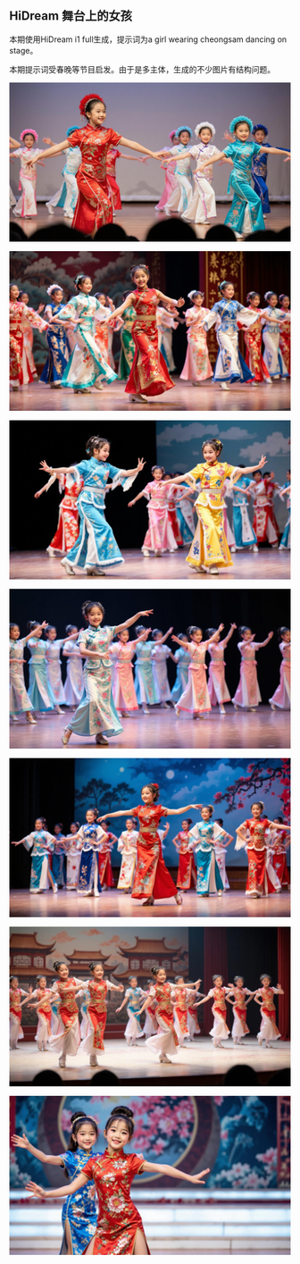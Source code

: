 ## HiDream 舞台上的女孩

本期使用HiDream i1 full生成，提示词为a girl wearing cheongsam dancing on stage。

本期提示词受春晚等节目启发。由于是多主体，生成的不少图片有结构问题。

![ComfyUI_00083_.jpg](https://github.com/Willian7004/media-blog/blob/main/files/202505/2025051309/ComfyUI_00083_.jpg?raw=true)

![ComfyUI_00084_.jpg](https://github.com/Willian7004/media-blog/blob/main/files/202505/2025051309/ComfyUI_00084_.jpg?raw=true)

![ComfyUI_00085_.jpg](https://github.com/Willian7004/media-blog/blob/main/files/202505/2025051309/ComfyUI_00085_.jpg?raw=true)

![ComfyUI_00086_.jpg](https://github.com/Willian7004/media-blog/blob/main/files/202505/2025051309/ComfyUI_00086_.jpg?raw=true)

![ComfyUI_00087_.jpg](https://github.com/Willian7004/media-blog/blob/main/files/202505/2025051309/ComfyUI_00087_.jpg?raw=true)

![ComfyUI_00088_.jpg](https://github.com/Willian7004/media-blog/blob/main/files/202505/2025051309/ComfyUI_00088_.jpg?raw=true)

![ComfyUI_00090_.jpg](https://github.com/Willian7004/media-blog/blob/main/files/202505/2025051309/ComfyUI_00090_.jpg?raw=true)